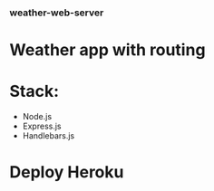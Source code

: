 ### weather-web-server

# Weather app with routing

# Stack:

- Node.js
- Express.js
- Handlebars.js

# Deploy Heroku
